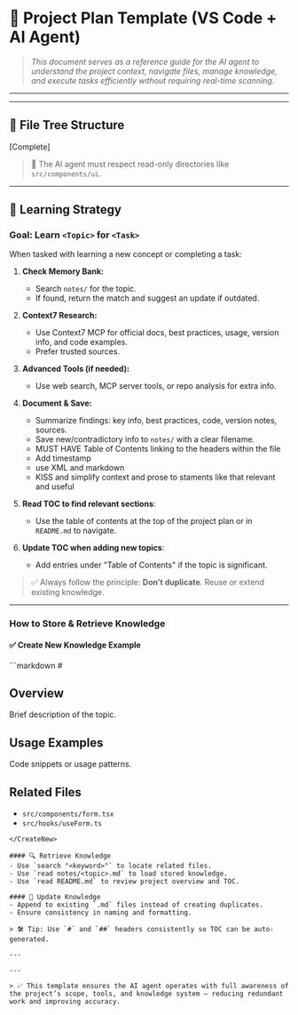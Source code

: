 # 📄 Project Plan Template (VS Code + AI Agent)

> *This document serves as a reference guide for the AI agent to understand the project context, navigate files, manage knowledge, and execute tasks efficiently without requiring real-time scanning.*

---


---

## 📁 File Tree Structure

[Complete]

> 📌 The AI agent must respect read-only directories like `src/components/ui`.

---

## 🧠 Learning Strategy

### Goal: Learn `<Topic>` for `<Task>`

When tasked with learning a new concept or completing a task:

1. **Check Memory Bank:**  
    - Search `notes/` for the topic.  
    - If found, return the match and suggest an update if outdated.

2. **Context7 Research:**  
    - Use Context7 MCP for official docs, best practices, usage, version info, and code examples.  
    - Prefer trusted sources.

3. **Advanced Tools (if needed):**  
    - Use web search, MCP server tools, or repo analysis for extra info.

4. **Document & Save:**  
    - Summarize findings: key info, best practices, code, version notes, sources.  
    - Save new/contradictory info to `notes/` with a clear filename.
    - MUST HAVE Table of Contents linking to the headers within the file 
    - Add timestamp
    - use XML and markdown
    - KISS and simplify context and prose to staments like that relevant and useful 

3. **Read TOC to find relevant sections**:
   - Use the table of contents at the top of the project plan or in `README.md` to navigate.

4. **Update TOC when adding new topics**:
   - Add entries under "Table of Contents" if the topic is significant.

> ✅ Always follow the principle: **Don’t duplicate**. Reuse or extend existing knowledge.

---

### How to Store & Retrieve Knowledge

#### ✅ Create New Knowledge Example

<CreateNew>
```markdown
# <Topic>

## Overview
Brief description of the topic.

## Usage Examples
Code snippets or usage patterns.

## Related Files
- `src/components/form.tsx`
- `src/hooks/useForm.ts`
```
</CreateNew>

#### 🔍 Retrieve Knowledge
- Use `search "<keyword>"` to locate related files.
- Use `read notes/<topic>.md` to load stored knowledge.
- Use `read README.md` to review project overview and TOC.

#### 🔄 Update Knowledge
- Append to existing `.md` files instead of creating duplicates.
- Ensure consistency in naming and formatting.

> 🛠️ Tip: Use `#` and `##` headers consistently so TOC can be auto-generated.

---

---

> ✅ This template ensures the AI agent operates with full awareness of the project’s scope, tools, and knowledge system — reducing redundant work and improving accuracy.
